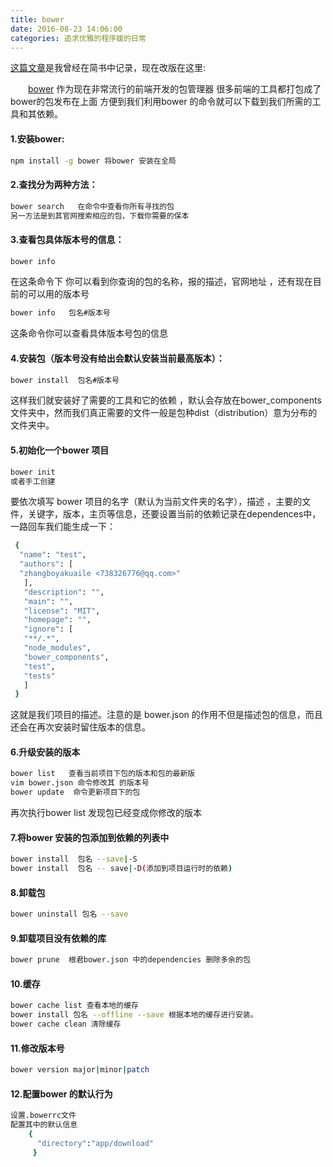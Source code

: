 ```yaml
---
title: bower
date: 2016-08-23 14:06:00
categories: 追求优雅的程序媛的日常
---
```

[这篇文章](http://www.jianshu.com/p/1f3cf01fb028)是我曾经在简书中记录，现在改版在这里:

&emsp;&emsp;[bower](https://bower.io/) 作为现在非常流行的前端开发的包管理器 很多前端的工具都打包成了bower的包发布在上面 方便到我们利用bower 的命令就可以下载到我们所需的工具和其依赖。

#### 1.安装bower:

``` bash
npm install -g bower 将bower 安装在全局
```


#### 2.查找分为两种方法：

``` bash
bower search   在命令中查看你所有寻找的包
另一方法是到其官网搜索相应的包，下载你需要的保本
```

#### 3.查看包具体版本号的信息：

``` bash
bower info
```
在这条命令下 你可以看到你查询的包的名称，报的描述，官网地址 ，还有现在目前的可以用的版本号

``` bash
bower info   包名#版本号
```
这条命令你可以查看具体版本号包的信息

#### 4.安装包（版本号没有给出会默认安装当前最高版本）：

``` bash
bower install  包名#版本号
```
这样我们就安装好了需要的工具和它的依赖 ，默认会存放在bower_components 文件夹中，然而我们真正需要的文件一般是包种dist（distribution）意为分布的文件夹中。

#### 5.初始化一个bower 项目

``` bash
bower init
或者手工创建
```
要依次填写 bower 项目的名字（默认为当前文件夹的名字），描述
，主要的文件，关键字，版本，主页等信息，还要设置当前的依赖记录在dependences中，一路回车我们能生成一下：

``` bash
 {
  "name": "test",
  "authors": [
  "zhangboyakuaile <738326776@qq.com>"
   ],
   "description": "",
   "main": "",
   "license": "MIT",
   "homepage": "",
   "ignore": [
   "**/.*",
   "node_modules",
   "bower_components",
   "test",
   "tests"
   ]
 }
```
这就是我们项目的描述。注意的是 bower.json 的作用不但是描述包的信息，而且还会在再次安装时留住版本的信息。

#### 6.升级安装的版本

``` bash
bower list   查看当前项目下包的版本和包的最新版
vim bower.json 命令修改其 的版本号
bower update  命令更新项目下的包
```
再次执行bower list 发现包已经变成你修改的版本

#### 7.将bower 安装的包添加到依赖的列表中

``` bash
bower install  包名 --save|-S
bower install  包名 -- save|-D(添加到项目运行时的依赖)
```

#### 8.卸载包

``` bash
bower uninstall 包名 --save
```

#### 9.卸载项目没有依赖的库

``` bash
bower prune  根君bower.json 中的dependencies 删除多余的包
```
#### 10.缓存

``` bash
bower cache list 查看本地的缓存
bower install 包名 --offline --save 根据本地的缓存进行安装。
bower cache clean 清除缓存
```

#### 11.修改版本号

``` bash
bower version major|minor|patch
```
#### 12.配置bower 的默认行为

``` bash
设置.bowerrc文件
配置其中的默认信息
    {
      "directory":"app/download"
     }
```